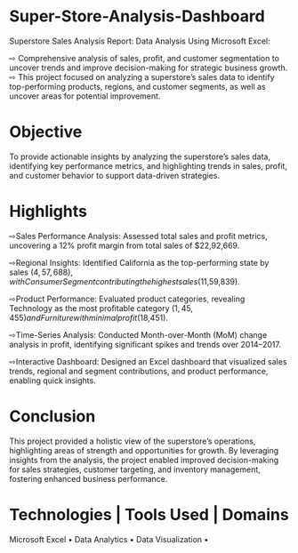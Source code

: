 # Super-Store-Analysis-Dashboard

Superstore Sales Analysis Report: Data Analysis Using Microsoft Excel:

⇨ Comprehensive analysis of sales, profit, and customer segmentation to uncover trends and improve decision-making for strategic business growth.
⇨ This project focused on analyzing a superstore’s sales data to identify top-performing products, regions, and customer segments, as well as uncover areas for potential improvement.

# Objective
To provide actionable insights by analyzing the superstore’s sales data, identifying key performance metrics, and highlighting trends in sales, profit, and customer behavior to support data-driven strategies.

# Highlights
⇨Sales Performance Analysis: Assessed total sales and profit metrics, uncovering a 12% profit margin from total sales of $22,92,669.

⇨Regional Insights: Identified California as the top-performing state by sales ($4,57,688), with Consumer Segment contributing the highest sales ($11,59,839).

⇨Product Performance: Evaluated product categories, revealing Technology as the most profitable category ($1,45,455) and Furniture with minimal profit ($18,451).

⇨Time-Series Analysis: Conducted Month-over-Month (MoM) change analysis in profit, identifying significant spikes and trends over 2014–2017.

⇨Interactive Dashboard: Designed an Excel dashboard that visualized sales trends, regional and segment contributions, and product performance, enabling quick insights.

# Conclusion
This project provided a holistic view of the superstore’s operations, highlighting areas of strength and opportunities for growth. By leveraging insights from the analysis, the project enabled improved decision-making for sales strategies, customer targeting, and inventory management, fostering enhanced business performance.

# Technologies | Tools Used | Domains
Microsoft Excel • Data Analytics • Data Visualization •
